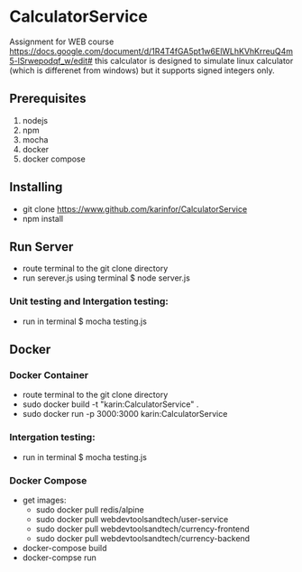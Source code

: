 # CalculatorService
Assignment for WEB course
https://docs.google.com/document/d/1R4T4fGA5pt1w6ElWLhKVhKrreuQ4m5-lSrwepodqf_w/edit#
this calculator is designed to simulate linux calculator (which is differenet from windows)
but it supports signed integers only.

## Prerequisites
1. nodejs
2. npm
3. mocha
4. docker
5. docker compose

## Installing
 - git clone https://www.github.com/karinfor/CalculatorService
 - npm install

## Run Server
 - route terminal to the git clone directory
 - run serever.js using terminal $ node server.js

### Unit testing and Intergation testing:
  - run in terminal $ mocha testing.js

## Docker 
### Docker Container
 - route terminal to the git clone directory  
 - sudo docker build -t "karin:CalculatorService" .
 - sudo docker run -p 3000:3000 karin:CalculatorService

### Intergation testing:
 - run in terminal $ mocha testing.js

### Docker Compose
 - get images:
   - sudo docker pull redis/alpine
   - sudo docker pull webdevtoolsandtech/user-service
   - sudo docker pull webdevtoolsandtech/currency-frontend
   - sudo docker pull webdevtoolsandtech/currency-backend
 - docker-compose build
 - docker-compse run
